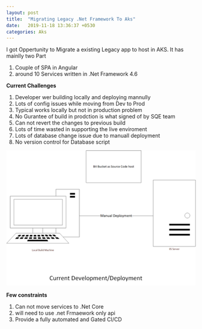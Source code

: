```yaml
---
layout: post
title:  "Migrating Legacy .Net Framework To Aks"
date:   2019-11-18 13:36:37 +0530
categories: Aks
---
```

I got Oppertunity to Migrate a existing  Legacy app to host in AKS.
It has mainlly two Part 
1. Couple of SPA  in  Angular
2. around 10 Services written in .Net Framework 4.6 

**Current Challenges**  
1. Developer wer building locally and deploying mannully
2. Lots of config issues while moving from Dev to Prod
3. Typical works locally but not in production problem
4. No Gurantee of build in prodction is what signed of by SQE team
5. Can not revert the changes to previous build
6. Lots of time wasted in supporting the live enviroment
7. Lots of database change issue due to manuall deployment
8. No version control for Database script   

<img src='/assets/existingsytem_aks.png' >

**Few constraints**
1. Can not move services to .Net Core
2. will need to use .net Frmaework only api
3. Provide a fully automated and Gated CI/CD


